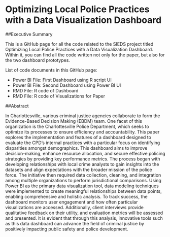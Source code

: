 # Optimizing Local Police Practices with a Data Visualization Dashboard

##Executive Summary 

  This is a GitHub page for all the code related to the SIEDS project titled Optimizing Local Police Practices with a Data Visualization Dashboard. Within it, you can find all the code written not only for the paper, but also for the two dashboard prototypes.
  
List of code documents in this GitHub page: 
  - Power BI File: First Dashboard using R script UI
  - Power BI File: Second Dashboard using Power BI UI
  - RMD File: R code of Dashboard 
  - RMD File: R code of Visualizations for Paper
  
##Abstract

  In Charlottesville, various criminal justice agencies collaborate to form the Evidence-Based Decision Making (EBDM) team. One facet of this organization is the Charlottesville Police Department, which seeks to optimize its processes to ensure efficiency and accountability. This paper explores the implementation and features of a dashboard designed to evaluate the CPD’s internal practices with a particular focus on identifying disparities amongst demographics. This dashboard aims to improve decision-making, enhance resource allocation, and secure effective policing strategies by providing key performance metrics. The process began with developing relationships with local crime analysts to gain insights into the datasets and align expectations with the broader mission of the police force. The initiative then required data collection, cleaning, and integration among multiple organizations to perform jurisdictional comparisons. Using Power BI as the primary data visualization tool, data modeling techniques were implemented to create meaningful relationships between data points, enabling comprehensive and holistic analysis. To track success, the dashboard monitors user engagement and how often particular visualizations are accessed. Additionally, client interviews provide qualitative feedback on their utility, and evaluation metrics will be assessed and presented. It is evident that through this analysis, innovative tools such as this data dashboard can advance the field of criminal justice by positively impacting public safety and police development. 

